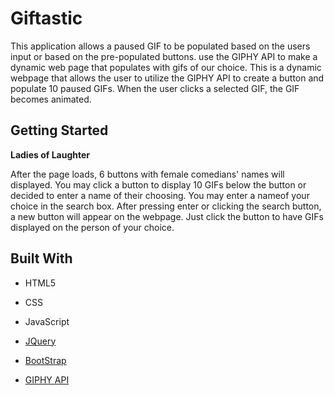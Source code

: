 # Giftastic
This application allows a paused GIF to be populated based on the users input or based on the pre-populated buttons. use the GIPHY API to make a dynamic web page that populates with gifs of our choice.
This is a dynamic webpage that allows the user to utilize the GIPHY API to create a button and populate 10 paused GIFs. When the user clicks a selected GIF, the GIF becomes animated. 

## Getting Started
**Ladies of Laughter**

After the page loads, 6 buttons with female comedians' names will displayed. You may click a button to display 10 GIFs below the button or decided to enter a name of their choosing. You may enter a nameof your choice in the search box. After pressing enter or clicking the search button, a new button will appear on the webpage. Just click the button to have GIFs displayed on the person of your choice. 

## Built With

- HTML5

- CSS

- JavaScript

- [JQuery](https://api.jquery.com/)

- [BootStrap](https://getbootstrap.com/)

- [GIPHY API](https://giphy.com/)


